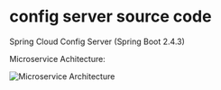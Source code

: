 # config server source code
Spring Cloud Config Server (Spring Boot 2.4.3)

Microservice Achitecture:

![Microservice Architecture](https://user-images.githubusercontent.com/13574195/104824610-aa314500-586c-11eb-9106-d4aa313d5317.jpg?raw=true)
